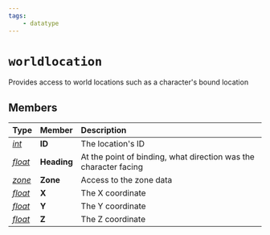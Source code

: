 ```yaml
---
tags:
    - datatype
---
```

# `worldlocation`

Provides access to world locations such as a character's bound location

## Members

| **Type** | **Member** | **Description** |
| :--- | :--- | :--- |
| [_int_](datatype-int.md) | **ID** | The location's ID |
| [_float_](datatype-float.md) | **Heading** | At the point of binding, what direction was the character facing |
| [_zone_](datatype-zone.md) | **Zone** | Access to the zone data |
| [_float_](datatype-float.md) | **X** | The X coordinate |
| [_float_](datatype-float.md) | **Y** | The Y coordinate |
| [_float_](datatype-float.md) | **Z** | The Z coordinate |
